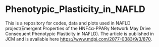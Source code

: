 # Phenotypic_Plasticity_in_NAFLD
This is a repository for codes, data and plots used in NAFLD project(Emergent Properties of the HNF4α-PPARγ Network May Drive Consequent Phenotypic Plasticity in NAFLD). The article is published in JCM and is available here https://www.mdpi.com/2077-0383/9/3/870.
